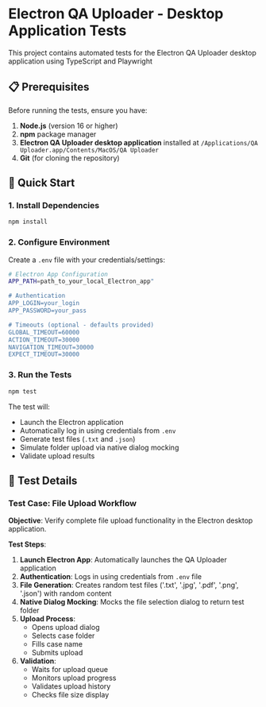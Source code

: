 # Electron QA Uploader - Desktop Application Tests

This project contains automated tests for the Electron QA Uploader desktop application using TypeScript and Playwright 

## 📋 Prerequisites

Before running the tests, ensure you have:

1. **Node.js** (version 16 or higher)
2. **npm** package manager
3. **Electron QA Uploader desktop application** installed at `/Applications/QA Uploader.app/Contents/MacOS/QA Uploader`
4. **Git** (for cloning the repository)

## 🚀 Quick Start

### 1. Install Dependencies

```bash
npm install
```

### 2. Configure Environment

Create a `.env` file with your credentials/settings:

```bash
# Electron App Configuration
APP_PATH=path_to_your_local_Electron_app"

# Authentication
APP_LOGIN=your_login
APP_PASSWORD=your_pass

# Timeouts (optional - defaults provided)
GLOBAL_TIMEOUT=60000
ACTION_TIMEOUT=30000
NAVIGATION_TIMEOUT=30000
EXPECT_TIMEOUT=30000
```

### 3. Run the Tests

```bash
npm test
```

The test will:
- Launch the Electron application
- Automatically log in using credentials from `.env`
- Generate test files (`.txt` and `.json`)
- Simulate folder upload via native dialog mocking
- Validate upload results

## 🧪 Test Details

### Test Case: File Upload Workflow

**Objective**: Verify complete file upload functionality in the Electron desktop application.

**Test Steps**:
1. **Launch Electron App**: Automatically launches the QA Uploader application
2. **Authentication**: Logs in using credentials from `.env` file
3. **File Generation**: Creates random test files ('.txt', '.jpg', '.pdf', '.png', '.json') with random content
4. **Native Dialog Mocking**: Mocks the file selection dialog to return test folder
5. **Upload Process**: 
   - Opens upload dialog
   - Selects case folder
   - Fills case name
   - Submits upload
6. **Validation**: 
   - Waits for upload queue
   - Monitors upload progress
   - Validates upload history
   - Checks file size display
   